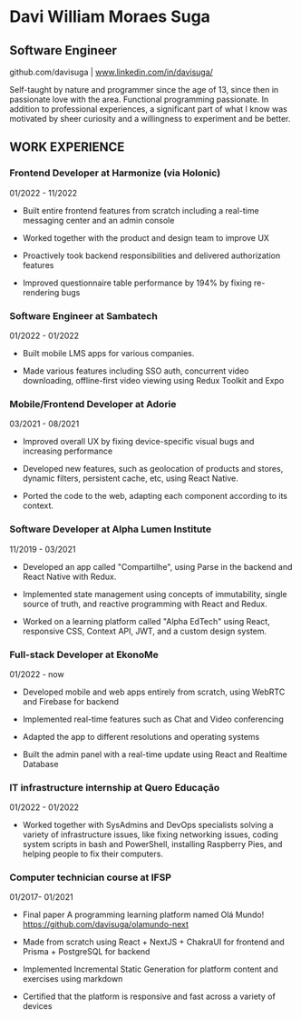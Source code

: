 # Davi William Moraes Suga

## Software Engineer

github.com/davisuga | www.linkedin.com/in/davisuga/

Self-taught by nature and programmer since the age of 13, since then in passionate love with the area. Functional programming passionate. In addition to professional experiences, a significant part of what I know was motivated by sheer curiosity and a willingness to experiment and be better.

## WORK EXPERIENCE

### Frontend Developer at Harmonize (via Holonic) 

01/2022 - 11/2022

- Built entire frontend features from scratch including a real-time messaging center and an admin console

- Worked together with the product and design team to improve UX

- Proactively took backend responsibilities and delivered authorization features

- Improved questionnaire table performance by 194% by fixing re-rendering bugs

### Software Engineer at Sambatech 

01/2022 - 01/2022

- Built mobile LMS apps for various companies.

- Made various features including SSO auth, concurrent video downloading, offline-first video viewing using Redux Toolkit and Expo

### Mobile/Frontend Developer at Adorie 

03/2021 - 08/2021

- Improved overall UX by fixing device-specific visual bugs and increasing performance

- Developed new features, such as geolocation of products and stores, dynamic filters, persistent cache, etc, using React Native.

- Ported the code to the web, adapting each component according to its context.

### Software Developer at Alpha Lumen Institute 

11/2019 - 03/2021

- Developed an app called "Compartilhe", using Parse in the backend and React Native with Redux.

- Implemented state management using concepts of immutability, single source of truth, and reactive programming with React and Redux.

- Worked on a learning platform called "Alpha EdTech" using React, responsive CSS, Context API, JWT, and a custom design system.

### Full-stack Developer at EkonoMe 

01/2022 - now

- Developed mobile and web apps entirely from scratch, using WebRTC and Firebase for backend

- Implemented real-time features such as Chat and Video conferencing

- Adapted the app to different resolutions and operating systems

- Built the admin panel with a real-time update using React and Realtime Database

### IT infrastructure internship at Quero Educação 

01/2022 - 01/2022

- Worked together with SysAdmins and DevOps specialists solving a variety of infrastructure issues, like fixing networking issues, coding system scripts in bash and PowerShell, installing Raspberry Pies, and helping people to fix their computers.

### Computer technician course at IFSP 

01/2017- 01/2021

- Final paper A programming learning platform named Olá Mundo! https://github.com/davisuga/olamundo-next

- Made from scratch using React + NextJS + ChakraUI for frontend and Prisma + PostgreSQL for backend

- Implemented Incremental Static Generation for platform content and exercises using markdown

- Certified that the platform is responsive and fast across a variety of devices
